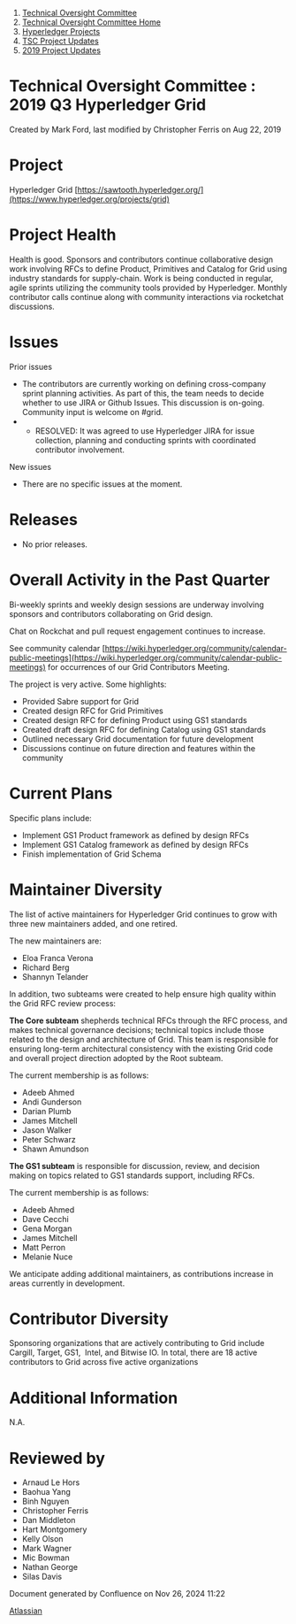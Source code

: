 1. [Technical Oversight Committee](index.html)
2. [Technical Oversight Committee Home](Technical-Oversight-Committee-Home_21430274.html)
3. [Hyperledger Projects](Hyperledger-Projects_21447704.html)
4. [TSC Project Updates](TSC-Project-Updates_21430854.html)
5. [2019 Project Updates](2019-Project-Updates_21447735.html)

# Technical Oversight Committee : 2019 Q3 Hyperledger Grid

Created by Mark Ford, last modified by Christopher Ferris on Aug 22, 2019

# Project

Hyperledger Grid [https://sawtooth.hyperledger.org/](https://www.hyperledger.org/projects/grid)

# Project Health

Health is good. Sponsors and contributors continue collaborative design work involving RFCs to define Product, Primitives and Catalog for Grid using industry standards for supply-chain. Work is being conducted in regular, agile sprints utilizing the community tools provided by Hyperledger. Monthly contributor calls continue along with community interactions via rocketchat discussions.

# Issues

Prior issues

- The contributors are currently working on defining cross-company sprint planning activities. As part of this, the team needs to decide whether to use JIRA or Github Issues. This discussion is on-going. Community input is welcome on #grid.
- - RESOLVED: It was agreed to use Hyperledger JIRA for issue collection, planning and conducting sprints with coordinated contributor involvement.

New issues

- There are no specific issues at the moment.

# Releases

- No prior releases.

# Overall Activity in the Past Quarter

Bi-weekly sprints and weekly design sessions are underway involving sponsors and contributors collaborating on Grid design.

Chat on Rockchat and pull request engagement continues to increase.

See community calendar [https://wiki.hyperledger.org/community/calendar-public-meetings](https://wiki.hyperledger.org/community/calendar-public-meetings) for occurrences of our Grid Contributors Meeting.

The project is very active. Some highlights:

- Provided Sabre support for Grid
- Created design RFC for Grid Primitives
- Created design RFC for defining Product using GS1 standards
- Created draft design RFC for defining Catalog using GS1 standards
- Outlined necessary Grid documentation for future development
- Discussions continue on future direction and features within the community

# Current Plans

Specific plans include:

- Implement GS1 Product framework as defined by design RFCs
- Implement GS1 Catalog framework as defined by design RFCs
- Finish implementation of Grid Schema

# Maintainer Diversity

The list of active maintainers for Hyperledger Grid continues to grow with three new maintainers added, and one retired.

The new maintainers are:

- Eloa Franca Verona
- Richard Berg
- Shannyn Telander

In addition, two subteams were created to help ensure high quality within the Grid RFC review process:

**The Core subteam** shepherds technical RFCs through the RFC process, and makes technical governance decisions; technical topics include those related to the design and architecture of Grid. This team is responsible for ensuring long-term architectural consistency with the existing Grid code and overall project direction adopted by the Root subteam. 

The current membership is as follows:

- Adeeb Ahmed
- Andi Gunderson
- Darian Plumb
- James Mitchell
- Jason Walker
- Peter Schwarz
- Shawn Amundson

**The GS1 subteam** is responsible for discussion, review, and decision making on topics related to GS1 standards support, including RFCs. 

The current membership is as follows:

- Adeeb Ahmed
- Dave Cecchi
- Gena Morgan
- James Mitchell
- Matt Perron
- Melanie Nuce

We anticipate adding additional maintainers, as contributions increase in areas currently in development.

# Contributor Diversity

Sponsoring organizations that are actively contributing to Grid include Cargill, Target, GS1,  Intel, and Bitwise IO. In total, there are 18 active contributors to Grid across five active organizations

# Additional Information

N.A.

# Reviewed by

- Arnaud Le Hors
- Baohua Yang
- Binh Nguyen
- Christopher Ferris
- Dan Middleton
- Hart Montgomery
- Kelly Olson
- Mark Wagner
- Mic Bowman
- Nathan George
- Silas Davis

Document generated by Confluence on Nov 26, 2024 11:22

[Atlassian](http://www.atlassian.com/)
